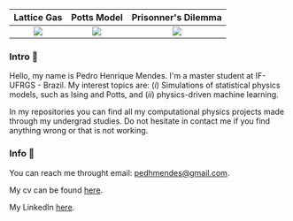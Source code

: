Lattice Gas | Potts Model | Prisonner's Dilemma 
:-------------------------:|:-------------------------:|:-------------------------:
![](https://github.com/pedhmendes/useful-things/blob/main/figs/lattice_gas.gif) |![](https://github.com/pedhmendes/useful-things/blob/main/figs/Q10_T025_HB.gif) | ![](https://github.com/pedhmendes/useful-things/blob/main/figs/fcond_10e6.gif)

### Intro 👋
Hello, my name is Pedro Henrique Mendes. 
I'm a master student at IF-UFRGS - Brazil.
My interest topics are: (_i_) Simulations of statistical physics models, such as Ising and Potts, and (_ii_) physics-driven machine learning.


In my repositories you can find all my computational physics projects made through my undergrad studies.
Do not hesitate in contact me if you find anything wrong or that is not working.

### Info 💬
You can reach me throught email: [pedhmendes@gmail.com](mailto:pedhmendes@gmail.com).

My cv can be found [here](https://drive.google.com/file/d/17DkkfRAd9X5AoIJNFq8uvqNKkNG8cgSP/view?usp=sharing).

My LinkedIn [here](https://www.linkedin.com/in/pedhmendes/).

<!--
### Hi there 👋
**pedhmendes/pedhmendes** is a ✨ _special_ ✨ repository because its `README.md` (this file) appears on your GitHub profile.

Here are some ideas to get you started:

- 🔭 I’m currently working on ...
- 🌱 I’m currently learning ...
- 👯 I’m looking to collaborate on ...
- 🤔 I’m looking for help with ...
- 💬 Ask me about ...
- 📫 How to reach me: ...
- 😄 Pronouns: ...
- ⚡ Fun fact: ...
-->
